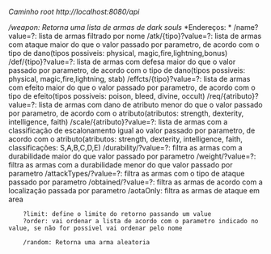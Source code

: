 *Caminho root http://localhost:8080/api*


*/weapon: Retorna uma lista de armas de dark souls*
    *Endereços: *
        /name?value=?: lista de armas filtrado por nome
        /atk/{tipo}?value=?: lista de armas com ataque maior do que o valor passado por parametro, de acordo com o tipo de dano(tipos possiveis: physical, magic,fire,lightning,bonus)
        /def/{tipo}?value=?: lista de armas com defesa maior do que o valor passado por parametro, de acordo com o tipo de dano(tipos possiveis: physical, magic,fire,lightning, stab)
        /effcts/{tipo}?value=?: lista de armas com efeito maior do que o valor passado por parametro, de acordo com o tipo de efeito(tipos possiveis: poison, bleed, divine, occult)
        /req/{atributo}?value=?: lista de armas com dano de atributo menor do que o valor passado por parametro, de acordo com o atributo(atributos: strength, dexterity, intelligence, faith)
        /scale/{atributo}?value=?: lista de armas com a classificação de escalonamento igual ao valor passado por parametro, de acordo com o atributo(atributos: strength, dexterity, intelligence, faith, classificações: S,A,B,C,D,E)
        /durability/?value=?: filtra as armas com a durabilidade maior do que valor passado por parametro
        /weight/?value=?: filtra as armas com a durabilidade menor do que valor passado por parametro
        /attackTypes/?value=?: filtra as armas com o tipo de ataque passado por parametro
        /obtained/?value=?: filtra as armas de acordo com a localização passada por parametro
        /aotaOnly: filtra as armas de ataque em area

        ?limit: define o limite do retorno passando um value
        ?order: vai ordenar a lista de acordo com o parametro indicado no value, se não for possivel vai ordenar pelo nome

        /random: Retorna uma arma aleatoria
